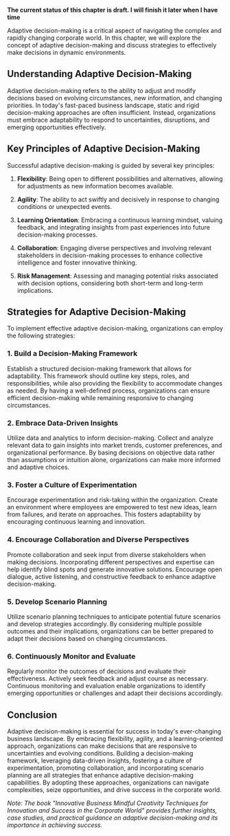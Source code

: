 **The current status of this chapter is draft. I will finish it later when I have time**

Adaptive decision-making is a critical aspect of navigating the complex and rapidly changing corporate world. In this chapter, we will explore the concept of adaptive decision-making and discuss strategies to effectively make decisions in dynamic environments.

Understanding Adaptive Decision-Making
--------------------------------------

Adaptive decision-making refers to the ability to adjust and modify decisions based on evolving circumstances, new information, and changing priorities. In today's fast-paced business landscape, static and rigid decision-making approaches are often insufficient. Instead, organizations must embrace adaptability to respond to uncertainties, disruptions, and emerging opportunities effectively.

Key Principles of Adaptive Decision-Making
------------------------------------------

Successful adaptive decision-making is guided by several key principles:

1. **Flexibility**: Being open to different possibilities and alternatives, allowing for adjustments as new information becomes available.

2. **Agility**: The ability to act swiftly and decisively in response to changing conditions or unexpected events.

3. **Learning Orientation**: Embracing a continuous learning mindset, valuing feedback, and integrating insights from past experiences into future decision-making processes.

4. **Collaboration**: Engaging diverse perspectives and involving relevant stakeholders in decision-making processes to enhance collective intelligence and foster innovative thinking.

5. **Risk Management**: Assessing and managing potential risks associated with decision options, considering both short-term and long-term implications.

Strategies for Adaptive Decision-Making
---------------------------------------

To implement effective adaptive decision-making, organizations can employ the following strategies:

### 1. Build a Decision-Making Framework

Establish a structured decision-making framework that allows for adaptability. This framework should outline key steps, roles, and responsibilities, while also providing the flexibility to accommodate changes as needed. By having a well-defined process, organizations can ensure efficient decision-making while remaining responsive to changing circumstances.

### 2. Embrace Data-Driven Insights

Utilize data and analytics to inform decision-making. Collect and analyze relevant data to gain insights into market trends, customer preferences, and organizational performance. By basing decisions on objective data rather than assumptions or intuition alone, organizations can make more informed and adaptive choices.

### 3. Foster a Culture of Experimentation

Encourage experimentation and risk-taking within the organization. Create an environment where employees are empowered to test new ideas, learn from failures, and iterate on approaches. This fosters adaptability by encouraging continuous learning and innovation.

### 4. Encourage Collaboration and Diverse Perspectives

Promote collaboration and seek input from diverse stakeholders when making decisions. Incorporating different perspectives and expertise can help identify blind spots and generate innovative solutions. Encourage open dialogue, active listening, and constructive feedback to enhance adaptive decision-making.

### 5. Develop Scenario Planning

Utilize scenario planning techniques to anticipate potential future scenarios and develop strategies accordingly. By considering multiple possible outcomes and their implications, organizations can be better prepared to adapt their decisions based on changing circumstances.

### 6. Continuously Monitor and Evaluate

Regularly monitor the outcomes of decisions and evaluate their effectiveness. Actively seek feedback and adjust course as necessary. Continuous monitoring and evaluation enable organizations to identify emerging opportunities or challenges and adapt their decisions accordingly.

Conclusion
----------

Adaptive decision-making is essential for success in today's ever-changing business landscape. By embracing flexibility, agility, and a learning-oriented approach, organizations can make decisions that are responsive to uncertainties and evolving conditions. Building a decision-making framework, leveraging data-driven insights, fostering a culture of experimentation, promoting collaboration, and incorporating scenario planning are all strategies that enhance adaptive decision-making capabilities. By adopting these approaches, organizations can navigate complexities, seize opportunities, and drive success in the corporate world.

*Note: The book "Innovative Business Mindful Creativity Techniques for Innovation and Success in the Corporate World" provides further insights, case studies, and practical guidance on adaptive decision-making and its importance in achieving success.*
